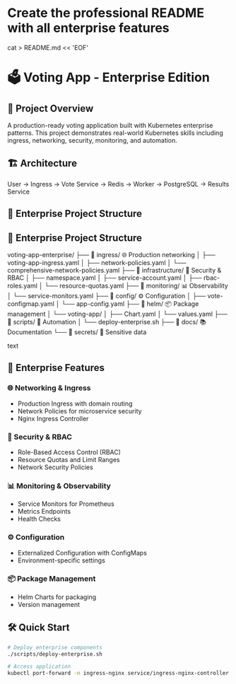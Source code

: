 # Create the professional README with all enterprise features
cat > README.md << 'EOF'
# 🗳️ Voting App - Enterprise Edition

## 🎯 Project Overview
A production-ready voting application built with Kubernetes enterprise patterns. This project demonstrates real-world Kubernetes skills including ingress, networking, security, monitoring, and automation.

## 🏗️ Architecture
User → Ingress → Vote Service → Redis → Worker → PostgreSQL → Results Service

## 📁 Enterprise Project Structure
## 📁 Enterprise Project Structure
voting-app-enterprise/
├── 📁 ingress/ 🌐 Production networking
│ ├── voting-app-ingress.yaml
│ ├── network-policies.yaml
│ └── comprehensive-network-policies.yaml
├── 📁 infrastructure/ 🔐 Security & RBAC
│ ├── namespace.yaml
│ ├── service-account.yaml
│ ├── rbac-roles.yaml
│ └── resource-quotas.yaml
├── 📁 monitoring/ 📊 Observability
│ └── service-monitors.yaml
├── 📁 config/ ⚙️ Configuration
│ ├── vote-configmap.yaml
│ └── app-config.yaml
├── 📁 helm/ 📦 Package management
│ └── voting-app/
│ ├── Chart.yaml
│ └── values.yaml
├── 📁 scripts/ 🚀 Automation
│ └── deploy-enterprise.sh
├── 📁 docs/ 📚 Documentation
└── 📁 secrets/ 🔐 Sensitive data

text

## 🚀 Enterprise Features

### 🌐 Networking & Ingress
- Production Ingress with domain routing
- Network Policies for microservice security
- Nginx Ingress Controller

### 🔐 Security & RBAC
- Role-Based Access Control (RBAC)
- Resource Quotas and Limit Ranges
- Network Security Policies

### 📊 Monitoring & Observability
- Service Monitors for Prometheus
- Metrics Endpoints
- Health Checks

### ⚙️ Configuration
- Externalized Configuration with ConfigMaps
- Environment-specific settings

### 📦 Package Management
- Helm Charts for packaging
- Version management

## 🛠️ Quick Start

```bash
# Deploy enterprise components
./scripts/deploy-enterprise.sh

# Access application
kubectl port-forward -n ingress-nginx service/ingress-nginx-controller 8080:80
